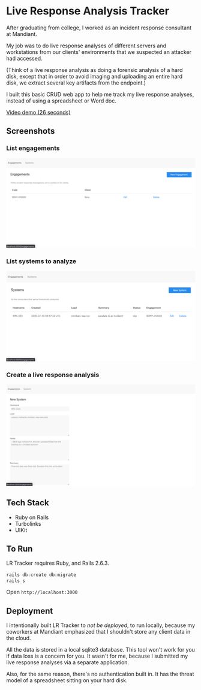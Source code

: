 # Live Response Analysis Tracker

After graduating from college, I worked as an incident response consultant at Mandiant.

My job was to do live response analyses of different servers and workstations from our clients' environments that we suspected an attacker had accessed.

(Think of a live response analysis as doing a forensic analysis of a hard disk, except that in order
to avoid imaging and uploading an entire hard disk, we extract several key artifacts from the endpoint.)

I built this basic CRUD web app to help me track my live response analyses, instead of using
a spreadsheet or Word doc.

[Video demo (26 seconds)](https://www.youtube.com/watch?v=AoT-8jU3dzM)

## Screenshots

### List engagements

![Engagements](screenshots/engagements.png)

### List systems to analyze

![Systems](screenshots/systems.png)

### Create a live response analysis

![Edit LR](screenshots/new_system.png)

## Tech Stack

- Ruby on Rails
- Turbolinks
- UIKit

## To Run

LR Tracker requires Ruby, and Rails 2.6.3.

```
rails db:create db:migrate
rails s
```

Open `http://localhost:3000`

## Deployment

I intentionally built LR Tracker to _not be deployed_, to run locally, because my coworkers at Mandiant
emphasized that I shouldn't store any client data in the cloud.

All the data is stored in a local sqlite3 database. This tool won't work for you if data loss is a concern for you. It wasn't for me, because I submitted my live response analyses via a separate application.

Also, for the same reason, there's no authentication built in. It has the threat model of a spreadsheet sitting on your hard disk.
